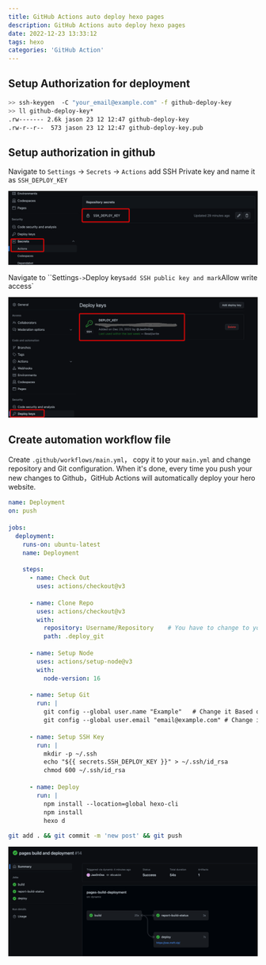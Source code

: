 ```yaml
---
title: GitHub Actions auto deploy hexo pages
description: GitHub Actions auto deploy hexo pages
date: 2022-12-23 13:33:12
tags: hexo
categories: 'GitHub Action'
---
```


## Setup Authorization for deployment

```bash
>> ssh-keygen  -C "your_email@example.com" -f github-deploy-key
>> ll github-deploy-key*                                                                                                                             13:36.32 五 12 23 2022 >>>
.rw------- 2.6k jason 23 12 12:47 github-deploy-key
.rw-r--r--  573 jason 23 12 12:47 github-deploy-key.pub
```

## Setup authorization in github

Navigate to `Settings` -> `Secrets` -> `Actions` add SSH Private key and name it as `SSH_DEPLOY_KEY`

![image-20221223134753592](../images/image-20221223134753592.png)

Navigate to ``Settings` -> `Deploy keys` add SSH public key and mark `Allow write access`

![image-20221223135123108](../images/image-20221223135123108.png)

## Create automation workflow file

Create `.github/workflows/main.yml`， copy it  to your `main.yml` and change repository and Git configuration. When it's done, every time you push your new changes to Github，GitHub Actions will automatically deploy your hero website.

```yaml
name: Deployment
on: push

jobs:
  deployment:
    runs-on: ubuntu-latest
    name: Deployment

    steps:
      - name: Check Out
        uses: actions/checkout@v3

      - name: Clone Repo
        uses: actions/checkout@v3
        with:
          repository: Username/Repository    # You have to change to your own Repository Here
          path: .deploy_git

      - name: Setup Node
        uses: actions/setup-node@v3
        with:
          node-version: 16

      - name: Setup Git
        run: |
          git config --global user.name "Example"   # Change it Based on your environment
          git config --global user.email "email@example.com" # Change it Based on your environment

      - name: Setup SSH Key
        run: |
          mkdir -p ~/.ssh
          echo "${{ secrets.SSH_DEPLOY_KEY }}" > ~/.ssh/id_rsa
          chmod 600 ~/.ssh/id_rsa

      - name: Deploy
        run: |
          npm install --location=global hexo-cli
          npm install
          hexo d
```

```bash
git add . && git commit -m 'new post' && git push
```

![image-20221223140859290](../images/image-20221223140859290.png)
